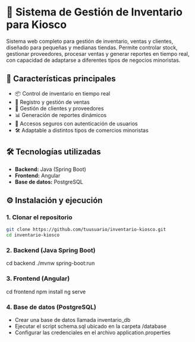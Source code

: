 # 🛒 Sistema de Gestión de Inventario para Kiosco

Sistema web completo para gestión de inventario, ventas y clientes, diseñado para pequeñas y medianas tiendas. Permite controlar stock, gestionar proveedores, procesar ventas y generar reportes en tiempo real, con capacidad de adaptarse a diferentes tipos de negocios minoristas.

## 🚀 Características principales

- 📦 Control de inventario en tiempo real
- 🧾 Registro y gestión de ventas
- 👥 Gestión de clientes y proveedores
- 📊 Generación de reportes dinámicos
- 🔐 Accesos seguros con autenticación de usuarios
- 🛠️ Adaptable a distintos tipos de comercios minoristas

## 🛠️ Tecnologías utilizadas

- **Backend:** Java (Spring Boot)
- **Frontend:** Angular
- **Base de datos:** PostgreSQL

## ⚙️ Instalación y ejecución

### 1. Clonar el repositorio

```bash
git clone https://github.com/tuusuario/inventario-kiosco.git
cd inventario-kiosco
```

### 2. Backend (Java Spring Boot)
cd backend
./mvnw spring-boot:run

### 3. Frontend (Angular)
cd frontend
npm install
ng serve

### 4. Base de datos (PostgreSQL)
- Crear una base de datos llamada inventario_db
- Ejecutar el script schema.sql ubicado en la carpeta /database
- Configurar las credenciales en el archivo application.properties
